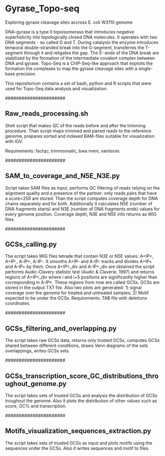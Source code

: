# Gyrase_Topo-seq
Exploring gyrase cleavage sites accross E. coli W3110 genome

DNA-gyrase is a type II topoisomerase that introduces negative superhelicity into topologically closed DNA molecules. It operates with two DNA segments - so called G and T. During catalysis the enzyme introduces temporal double-stranded break into the G-segment, transferres the T-segment through it and religates the gap. The 5'-ends of the DNA break are stabilized by the formation of the intermediate covalent complex between DNA and gyrase.
Topo-Seq is a ChIP-Seq-like approach that exploits the formation the complexes to map the gyrase cleavage sites with a single-base precision.

This repositorium contains a set of bash, python and R scripts that were used for Topo-Seq data analysis and visualization.

######################

## Raw_reads_processing.sh

Shell script that makes QC of the reads before and after the trimming procedure. Than script maps trimmed and paired reads to the reference genome, prepares sorted and indexed BAM-files suitable for visualization with IGV.

Requirements: factqc, trimmomatic, bwa mem, samtools 

######################

## SAM_to_coverage_and_N5E_N3E.py

Script takes SAM files as input, performs QC filtering of reads relying on the alignment quality and a presence of the partner: only reads pairs that have a score<256 are stored. Than the script computes coverage depth for DNA chains separately and for both. Additionally it calculates N5E (number of DNA fragments starts) and N3E (number of DNA fragments ends) values for every genome position. Coverage depth, N3E and N5E info returns as WIG files.

######################

## GCSs_calling.py

The script takes WIG files tetrade that contain N3E or N5E values: A+IP+, A+IP-, A-IP+, A-IP-. It smooths A+IP- and A-IP- tracks and divides A+IP+ and A-IP+ by them. Once A+IP+_div and A-IP+_div are obtained the script performs Audic-Clavery statistic test (Audic & Claverie, 1997) and returns regions of A+IP+_div where i and i+5 positions are significantly higher than corresponding in A-IP+. These regions from now are called GCSs. GCSs are stored in the output TXT file. Also two plots are generated: 1) signal coverage over the genome for treated and untreated samples; 2) Motif expected to be under the GCSs.
Requirements: TAB file with deletions coordinates.

######################

## GCSs_filtering_and_overlapping.py

The script takes raw GCSs data, returns only trusted GCSs, computes GCSs shared between different conditions, draws Venn diagrams of the sets overlappings, writes GCSs sets.

######################

## GCSs_transcription_score_GC_distributions_throughout_genome.py

The script takes sets of trusted GCSs and analysis the distribution of GCSs troughout the genome. Also it plots the distribution of other values such as score, GC% and transcription.

######################

## Motifs_visualization_sequences_extraction.py

The script takes sets of trusted GCSs as input and plots motifs using the sequences under the GCSs.
Also it writes sequences and motif to files.